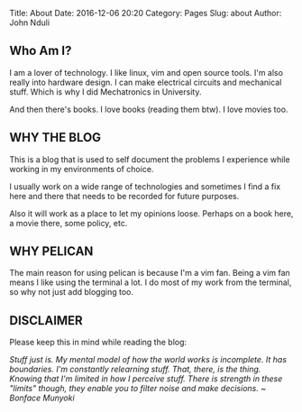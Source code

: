Title: About
Date: 2016-12-06 20:20
Category: Pages
Slug: about
Author: John Nduli

## Who Am I? ##

I am a lover of technology. I like linux, vim and open source
tools. I'm also really into hardware design. I can make electrical
circuits and mechanical stuff. Which is why I did Mechatronics in
University. 

And then there's books. I love books (reading them btw). I love
movies too.

## WHY THE BLOG ##

This is a blog that is used to self document the problems I
experience while working in my environments of choice. 

I usually work on a wide range of technologies and sometimes I
find a fix here and there that needs to be recorded for future
purposes.

Also it will work as a place to let my opinions loose. Perhaps on
a book here, a movie there, some policy, etc.

## WHY PELICAN ##
The main reason for using pelican is because I'm a vim fan. Being
a vim fan means I like using the terminal a lot. I do most of my
work from the terminal, so why not just add blogging too.

## DISCLAIMER ##
Please keep this in mind while reading the blog:

_Stuff just is. My mental model of how the world works is incomplete. It has boundaries. I'm constantly relearning stuff. That, there, is the thing. Knowing that I'm limited in how I perceive stuff. There is strength in these "limits" though, they enable you to filter noise and make decisions. ~ Bonface Munyoki_

